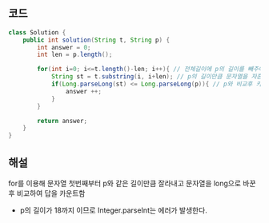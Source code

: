 ## 코드

```java
class Solution {
    public int solution(String t, String p) {
        int answer = 0;
        int len = p.length();

        for(int i=0; i<=t.length()-len; i++){ // 전체길이에 p의 길이를 빼주어 for가 오버되지않게 한다.
            String st = t.substring(i, i+len); // p의 길이만큼 문자열을 자흔다.
            if(Long.parseLong(st) <= Long.parseLong(p)){ // p와 비교후 카운트
                answer ++;
            }
        }

        return answer;
    }
}
```

## 해설

for를 이용해 문자열 첫번째부터 p와 같은 길이만큼 잘라내고 문자열을 long으로 바꾼 후 비교하여 답을 카운트함

- p의 길이가 18까지 이므로 Integer.parseInt는 에러가 발생한다.
